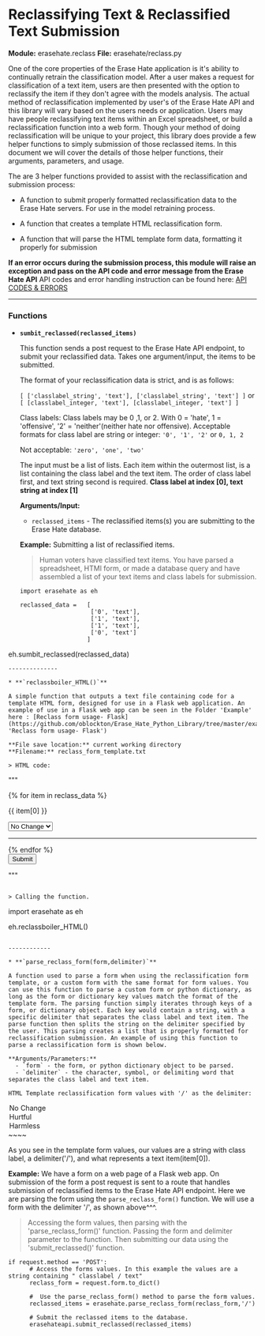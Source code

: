 # Reclassifying Text & Reclassified Text Submission
**Module:** erasehate.reclass  **File:** erasehate/reclass.py

  One of the core properties of the Erase Hate application is it's ability to continually retrain the classification model. After a user makes a request for classification of a text item, users are then presented with the option to reclassify the item if they don't agree with the models analysis. The actual method of reclassification implemented by user's of the Erase Hate API and this library will vary based on the users needs or application. Users may have people reclassifying text items within an Excel spreadsheet, or build a reclassification function into a web form. Though your method of doing reclassification will be unique to your project, this library does provide a few helper functions to simply submission of those reclassed items. In this document we will cover the details of those helper functions, their arguments, parameters, and usage.

  The are 3 helper functions provided to assist with the reclassification and submission process:

  - A function to submit properly formatted reclassification data to the Erase Hate servers. For use in the model retraining process.

  - A function that creates a template HTML reclassification form.

  - A function that will parse the HTML template form data, formatting it properly for submission  

  **If an error occurs during the submission process, this module will raise an exception and pass on the API code and error message from the Erase Hate API**
   API codes and error handling instruction can be found here: [API CODES & ERRORS](https://github.com/oblockton/Erase-Hate-Versioning/blob/master/Version2.5_10_9_2019/Main/api_README.md 'API Error Codes and Messages')

---

### Functions

* **`sumbit_reclassed(reclassed_items)`**

  This function sends a post request to the Erase Hate API endpoint, to submit your reclassified data. Takes one argument/input, the items to be submitted.

  The format of your reclassification data is strict, and is as follows:

  `[ ['classlabel_string', 'text'], ['classlabel_string', 'text'] ]`
  or
  `[ [classlabel_integer, 'text'], [classlabel_integer, 'text'] ]`

  Class labels:
   Class labels may be 0 ,1, or 2. With 0 = 'hate', 1 = 'offensive', '2' = 'neither'(neither hate nor offensive).
   Acceptable formats for class label are string or integer:
    `'0', '1', '2'`  or `0, 1, 2`

   Not acceptable: `'zero', 'one', 'two'`

  The input must be a list of lists. Each item within the outermost list, is a list containing the class label and the text item. The order of class label first, and text string second is required. **Class label at index [0], text string at index [1]**

  **Arguments/Input:**
    - `reclassed_items` - The reclassified items(s) you are submitting to the Erase Hate database.

  **Example:** Submitting a list of reclassified items.
  > Human voters have classified text items. You have parsed a spreadsheet, HTMl form, or made a database query and have assembled a list of your text items and class labels for submission.
  ~~~~
  import erasehate as eh

  reclassed_data =   [
                      ['0', 'text'],
                      ['1', 'text'],
                      ['1', 'text'],
                      ['0', 'text']                      
                     ]

 eh.sumbit_reclassed(reclassed_data)
  ~~~~
--------------

* **`reclassboiler_HTML()`**

  A simple function that outputs a text file containing code for a template HTML form, designed for use in a Flask web application. An example of use in a Flask web app can be seen in the Folder 'Example' here : [Reclass form usage- Flask](https://github.com/oblockton/Erase_Hate_Python_Library/tree/master/example/web 'Reclass form usage- Flask')

  **File save location:** current working directory
  **Filename:** reclass_form_template.txt

  > HTML code:
  ~~~~
  """
            <form action='/reclass_submit' method="POST" class="">
              <div class="col-12">
                <div id="reclass" class="col-12">
                  {% for item in reclass_data %}
                    <div class="row">
                      <p class=''>{{ item[0] }}</p>
                      <select class="form-control" name="{{ item[2] }}">
                        <option value="0 delimiter {{ item[0] }}">No Change</option>
                        <option value="1 delimiter {{ item[0] }}">Hurtful</option>
                        <option value="2 delimiter {{ item[0] }}">Harmless</option>
                      </select>
                    </div>
                    <hr style="color:lavender;width:100%;">
                  {% endfor %}
                </div>
                <div class="col-12 col-sm-6 col-md-6 col-lg-3 mb-4 mb-lg-0">
                  <button type="submit" value="Submit" class=""><span class=""></span>Submit</button>
                </div>
              </div>
            </form>"""
  ~~~~

  > Calling the function.
  ~~~~
  import erasehate as eh

  eh.reclassboiler_HTML()
  ~~~~

------------

* **`parse_reclass_form(form,delimiter)`**

  A function used to parse a form when using the reclassification form template, or a custom form with the same format for form values. You can use this function to parse a custom form or python dictionary, as long as the form or dictionary key values match the format of the template form. The parsing function simply iterates through keys of a form, or dictionary object. Each key would contain a string, with a specific delimiter that separates the class label and text item. The parse function then splits the string on the delimiter specified by the user. This parsing creates a list that is properly formatted for reclassification submission. An example of using this function to parse a reclassification form is shown below.

  **Arguments/Parameters:**
    - `form` - the form, or python dictionary object to be parsed.
    - `delimiter` - the character, symbol, or delimiting word that separates the class label and text item.

  HTML Template reclassification form values with '/' as the delimiter:
  ~~~~
  <option value="0 / {{ item[0] }}">No Change</option>
  <option value="1 / {{ item[0] }}">Hurtful</option>
  <option value="2 / {{ item[0] }}">Harmless</option>
  ~~~~

  As you see in the template form values, our values are a string with class label, a delimiter('/'), and what represents a text item(item[0]).

  **Example:**
  We have a form on a web page of a Flask web app. On submission of the form a post request is sent to a route that handles submission of reclassified items to the Erase Hate API endpoint. Here we are parsing the form using the  `parse_reclass_form()` function. We will use a form with the delimiter '/', as shown above^^^.
  > Accessing the form values, then parsing with the 'parse_reclass_form()' function. Passing the form and delimiter parameter to the function. Then submitting our data using the 'submit_reclassed()' function.
  ~~~~
  if request.method == 'POST':
        # Access the forms values. In this example the values are a string containing " classlabel / text"
        reclass_form = request.form.to_dict()

        #  Use the parse_reclass_form() method to parse the form values.
        reclassed_items = erasehate.parse_reclass_form(reclass_form,'/')

        # Submit the reclassed items to the database.
        erasehateapi.submit_reclassed(reclassed_items)
  ~~~~
